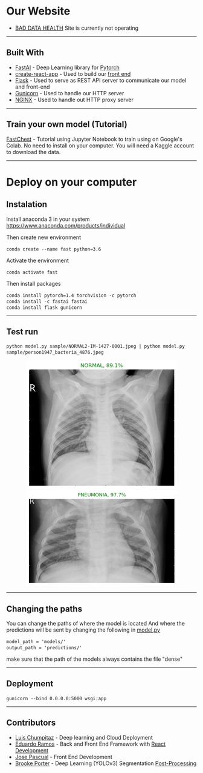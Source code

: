 # Our Website

* [BAD DATA HEALTH](http://baddatahealth.com)
  Site is currently not operating

------------------------------------------------------------

## Built With

* [FastAI](https://www.fast.ai) - Deep Learning library for [Pytorch](https://pytorch.org)
* [create-react-app](https://github.com/facebook/create-react-app) - Used to build our [front end](https://github.com/eramos4/csc821-finalproject)
* [Flask](https://flask.palletsprojects.com/en/1.1.x/) - Used to serve as REST API server to communicate our model and front-end
* [Gunicorn](https://gunicorn.org) - Used to handle our HTTP server
* [NGINX](https://nginx.org/en/) - Used to handle out HTTP proxy server

----------------------------------------
## Train your own model (Tutorial)

[FastChest](https://github.com/luisdiaz1997/BiomedicalNN/blob/master/FastChest.ipynb) - Tutorial using Jupyter Notebook to train using on Google's Colab. No need to install on your computer. You will need a Kaggle account to download the data.

------------------------------------------------------------------------

# Deploy on your computer

## Instalation
Install anaconda 3 in your system
https://www.anaconda.com/products/individual

Then create new environment

```
conda create --name fast python=3.6
```

Activate the environment
```
conda activate fast
```

Then install packages
```
conda install pytorch=1.4 torchvision -c pytorch
conda install -c fastai fastai
conda install flask gunicorn
```
---------------------------------------
## Test run

```
python model.py sample/NORMAL2-IM-1427-0001.jpeg | python model.py sample/person1947_bacteria_4876.jpeg
```

<p align="middle">
  <img src="https://github.com/luisdiaz1997/BiomedicalNN/blob/master/predictions/NORMAL2-IM-1427-0001.jpeg?raw=true" width="400" />
  <img src="https://github.com/luisdiaz1997/BiomedicalNN/blob/master/predictions/person1947_bacteria_4876.jpeg?raw=true" width="400" />
</p>

---------------------------------------
## Changing the paths
You can change the paths of where the model is located
And where the predictions will be sent
by changing the following in [model.py](https://github.com/luisdiaz1997/BiomedicalNN/blob/master/model.py)

```
model_path = 'models/'
output_path = 'predictions/'
```

make sure that the path of the models
always contains the file "dense"

---------------------------------------
## Deployment

```
gunicorn --bind 0.0.0.0:5000 wsgi:app
```

---------------------------------------

## Contributors

* [Luis Chumpitaz](https://github.com/luisdiaz1997) - Deep learning and Cloud Deployment
* [Eduardo Ramos](https://github.com/eramos4) - Back and Front End Framework with [React Development](https://github.com/eramos4/csc821-finalproject)
* [Jose Pascual](https://github.com/plotinusspascual) - Front End Development
* [Brooke Porter](https://github.com/blporter) - Deep Learning (YOLOv3) Segmentation [Post-Processing](https://github.com/blporter/yolo_post_processing)
